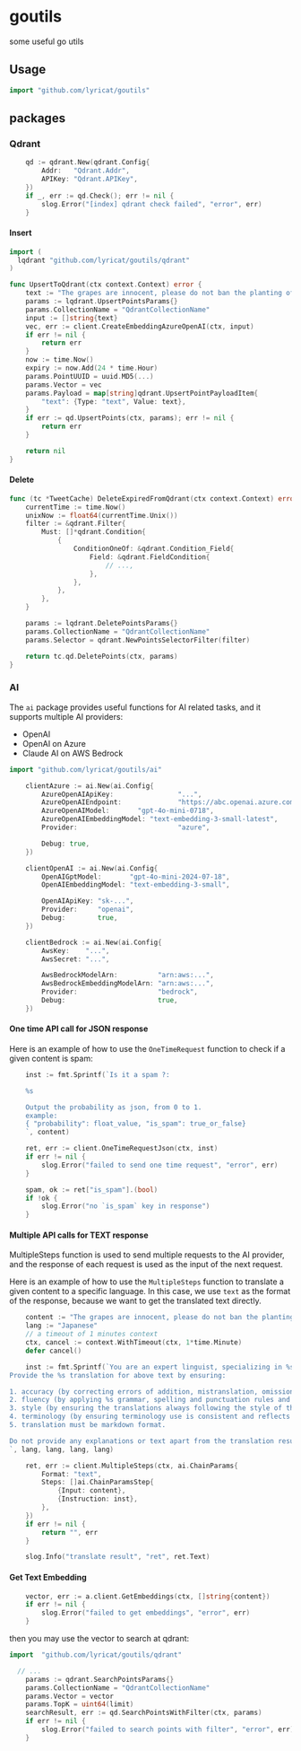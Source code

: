 # goutils

some useful go utils

## Usage

```go
import "github.com/lyricat/goutils"
```

## packages

### Qdrant

```go
	qd := qdrant.New(qdrant.Config{
		Addr:	"Qdrant.Addr",
		APIKey: "Qdrant.APIKey",
	})
	if _, err := qd.Check(); err != nil {
		slog.Error("[index] qdrant check failed", "error", err)
	}
```

#### Insert

```go
import (
  lqdrant "github.com/lyricat/goutils/qdrant"
)

func UpsertToQdrant(ctx context.Context) error {
	text := "The grapes are innocent, please do not ban the planting of grapes because eating grapes can lead to death."
	params := lqdrant.UpsertPointsParams{}
	params.CollectionName = "QdrantCollectionName"
	input := []string{text}
	vec, err := client.CreateEmbeddingAzureOpenAI(ctx, input)
	if err != nil {
		return err
	}
	now := time.Now()
	expiry := now.Add(24 * time.Hour)
	params.PointUUID = uuid.MD5(...)
	params.Vector = vec
	params.Payload = map[string]qdrant.UpsertPointPayloadItem{
		"text": {Type: "text", Value: text},
	}
	if err := qd.UpsertPoints(ctx, params); err != nil {
		return err
	}

	return nil
}
```

#### Delete

```go
func (tc *TweetCache) DeleteExpiredFromQdrant(ctx context.Context) error {
	currentTime := time.Now()
	unixNow := float64(currentTime.Unix())
	filter := &qdrant.Filter{
		Must: []*qdrant.Condition{
			{
				ConditionOneOf: &qdrant.Condition_Field{
					Field: &qdrant.FieldCondition{
						// ...,
					},
				},
			},
		},
	}

	params := lqdrant.DeletePointsParams{}
	params.CollectionName = "QdrantCollectionName"
	params.Selector = qdrant.NewPointsSelectorFilter(filter)

	return tc.qd.DeletePoints(ctx, params)
}
```

### AI

The `ai` package provides useful functions for AI related tasks, and it supports multiple AI providers:

- OpenAI
- OpenAI on Azure
- Claude AI on AWS Bedrock

```go
import "github.com/lyricat/goutils/ai"

	clientAzure := ai.New(ai.Config{
		AzureOpenAIApiKey:                "...",
		AzureOpenAIEndpoint:              "https://abc.openai.azure.com/",
		AzureOpenAIModel:       "gpt-4o-mini-0718",
		AzureOpenAIEmbeddingModel: "text-embedding-3-small-latest",
		Provider:                         "azure",

		Debug: true,
	})

	clientOpenAI := ai.New(ai.Config{
		OpenAIGptModel:       "gpt-4o-mini-2024-07-18",
		OpenAIEmbeddingModel: "text-embedding-3-small",

		OpenAIApiKey: "sk-...",
		Provider:     "openai",
		Debug:        true,
	})

	clientBedrock := ai.New(ai.Config{
		AwsKey:    "...",
		AwsSecret: "...",

		AwsBedrockModelArn:          "arn:aws:...",
		AwsBedrockEmbeddingModelArn: "arn:aws:...",
		Provider:                    "bedrock",
		Debug:                       true,
	})
```

#### One time API call for JSON response

Here is an example of how to use the `OneTimeRequest` function to check if a given content is spam:

```go
	inst := fmt.Sprintf(`Is it a spam ?:

	%s

	Output the probability as json, from 0 to 1.
	example:
	{ "probability": float_value, "is_spam": true_or_false}
	`, content)

	ret, err := client.OneTimeRequestJson(ctx, inst)
	if err != nil {
		slog.Error("failed to send one time request", "error", err)
	}

	spam, ok := ret["is_spam"].(bool)
	if !ok {
		slog.Error("no `is_spam` key in response")
	}
```

#### Multiple API calls for TEXT response

MultipleSteps function is used to send multiple requests to the AI provider, and the response of each request is used as the input of the next request.

Here is an example of how to use the `MultipleSteps` function to translate a given content to a specific language. In this case, we use `text` as the format of the response, because we want to get the translated text directly.

```go
	content := "The grapes are innocent, please do not ban the planting of grapes because eating grapes can lead to death."
	lang := "Japanese"
	// a timeout of 1 minutes context
	ctx, cancel := context.WithTimeout(ctx, 1*time.Minute)
	defer cancel()

	inst := fmt.Sprintf(`You are an expert linguist, specializing in %s language.
Provide the %s translation for above text by ensuring:

1. accuracy (by correcting errors of addition, mistranslation, omission, or untranslated text),
2. fluency (by applying %s grammar, spelling and punctuation rules and ensuring there are no unnecessary repetitions),
3. style (by ensuring the translations always following the style of the original source text)
4. terminology (by ensuring terminology use is consistent and reflects the source text domain; and by only ensuring you use equivalent idioms of %s)
5. translation must be markdown format.

Do not provide any explanations or text apart from the translation result.
`, lang, lang, lang, lang)

	ret, err := client.MultipleSteps(ctx, ai.ChainParams{
		Format: "text",
		Steps: []ai.ChainParamsStep{
			{Input: content},
			{Instruction: inst},
		},
	})
	if err != nil {
		return "", err
	}

	slog.Info("translate result", "ret", ret.Text)
```

#### Get Text Embedding

```go
	vector, err := a.client.GetEmbeddings(ctx, []string{content})
	if err != nil {
		slog.Error("failed to get embeddings", "error", err)
	}
```

then you may use the vector to search at qdrant:

```go
import 	"github.com/lyricat/goutils/qdrant"

  // ...
	params := qdrant.SearchPointsParams{}
	params.CollectionName = "QdrantCollectionName"
	params.Vector = vector
	params.TopK = uint64(limit)
	searchResult, err := qd.SearchPointsWithFilter(ctx, params)
	if err != nil {
		slog.Error("failed to search points with filter", "error", err)
	}
```
